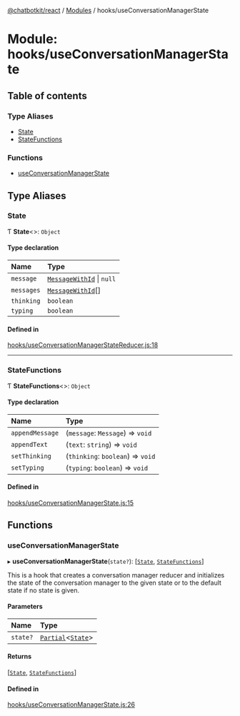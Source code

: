 [@chatbotkit/react](../README.md) / [Modules](../modules.md) / hooks/useConversationManagerState

# Module: hooks/useConversationManagerState

## Table of contents

### Type Aliases

- [State](hooks_useConversationManagerState.md#state)
- [StateFunctions](hooks_useConversationManagerState.md#statefunctions)

### Functions

- [useConversationManagerState](hooks_useConversationManagerState.md#useconversationmanagerstate)

## Type Aliases

### State

Ƭ **State**\<\>: `Object`

#### Type declaration

| Name | Type |
| :------ | :------ |
| `message` | [`MessageWithId`](hooks_useConversationManagerStateReducer.md#messagewithid) \| ``null`` |
| `messages` | [`MessageWithId`](hooks_useConversationManagerStateReducer.md#messagewithid)[] |
| `thinking` | `boolean` |
| `typing` | `boolean` |

#### Defined in

[hooks/useConversationManagerStateReducer.js:18](https://github.com/chatbotkit/node-sdk/blob/main/packages/react/src/hooks/useConversationManagerStateReducer.js#L18)

___

### StateFunctions

Ƭ **StateFunctions**\<\>: `Object`

#### Type declaration

| Name | Type |
| :------ | :------ |
| `appendMessage` | (`message`: `Message`) => `void` |
| `appendText` | (`text`: `string`) => `void` |
| `setThinking` | (`thinking`: `boolean`) => `void` |
| `setTyping` | (`typing`: `boolean`) => `void` |

#### Defined in

[hooks/useConversationManagerState.js:15](https://github.com/chatbotkit/node-sdk/blob/main/packages/react/src/hooks/useConversationManagerState.js#L15)

## Functions

### useConversationManagerState

▸ **useConversationManagerState**(`state?`): [[`State`](hooks_useConversationManagerState.md#state), [`StateFunctions`](hooks_useConversationManagerState.md#statefunctions)]

This is a hook that creates a conversation manager reducer and initializes
the state of the conversation manager to the given state or to the default
state if no state is given.

#### Parameters

| Name | Type |
| :------ | :------ |
| `state?` | [`Partial`]( https://www.typescriptlang.org/docs/handbook/utility-types.html#partialtype )\<[`State`](hooks_useConversationManagerState.md#state)\> |

#### Returns

[[`State`](hooks_useConversationManagerState.md#state), [`StateFunctions`](hooks_useConversationManagerState.md#statefunctions)]

#### Defined in

[hooks/useConversationManagerState.js:26](https://github.com/chatbotkit/node-sdk/blob/main/packages/react/src/hooks/useConversationManagerState.js#L26)
